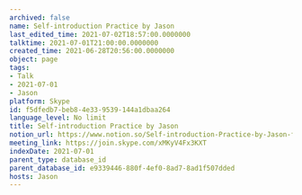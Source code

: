 ```yaml
---
archived: false
name: Self-introduction Practice by Jason
last_edited_time: 2021-07-02T18:57:00.0000000
talktime: 2021-07-01T21:00:00.0000000
created_time: 2021-06-28T20:56:00.0000000
object: page
tags:
- Talk
- 2021-07-01
- Jason
platform: Skype
id: f5dfedb7-beb8-4e33-9539-144a1dbaa264
language_level: No limit
title: Self-introduction Practice by Jason
notion_url: https://www.notion.so/Self-introduction-Practice-by-Jason-f5dfedb7beb84e339539144a1dbaa264
meeting_link: https://join.skype.com/xMKyV4Fx3KXT
indexDate: 2021-07-01
parent_type: database_id
parent_database_id: e9339446-880f-4ef0-8ad7-8ad1f507dded
hosts: Jason
---
```







